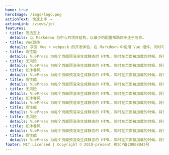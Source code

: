 ```yaml
---
home: true
heroImage: /imgs/logo.png
actionText: 快速上手 →
actionLink: /views/jd/
features:
- title: 简洁至上
  details: 以 Markdown 为中心的项目结构，以最少的配置帮助你专注于写作。
- title: Vue驱动
  details: 享受 Vue + webpack 的开发体验，在 Markdown 中使用 Vue 组件，同时可以使用 Vue 来开发自定义主题。
- title: 高性能
  details: VuePress 为每个页面预渲染生成静态的 HTML，同时在页面被加载的时候，将作为 SPA 运行。
- title: 无风险
  details: VuePress 为每个页面预渲染生成静态的 HTML，同时在页面被加载的时候，将作为 SPA 运行。 
- title: 如沐春风
  details: VuePress 为每个页面预渲染生成静态的 HTML，同时在页面被加载的时候，将作为 SPA 运行。
- title: 高性能
  details: VuePress 为每个页面预渲染生成静态的 HTML，同时在页面被加载的时候，将作为 SPA 运行。    
- title: 无风险
  details: VuePress 为每个页面预渲染生成静态的 HTML，同时在页面被加载的时候，将作为 SPA 运行。 
- title: 如沐春风
  details: VuePress 为每个页面预渲染生成静态的 HTML，同时在页面被加载的时候，将作为 SPA 运行。
- title: 高性能
  details: VuePress 为每个页面预渲染生成静态的 HTML，同时在页面被加载的时候，将作为 SPA 运行。 
- title: 无风险
  details: VuePress 为每个页面预渲染生成静态的 HTML，同时在页面被加载的时候，将作为 SPA 运行。 
- title: 如沐春风
  details: VuePress 为每个页面预渲染生成静态的 HTML，同时在页面被加载的时候，将作为 SPA 运行。
- title: 高性能
  details: VuePress 为每个页面预渲染生成静态的 HTML，同时在页面被加载的时候，将作为 SPA 运行。        
footer: MIT Licensed | Copyright © 2018-present 粤ICP备20008843号
---
```

